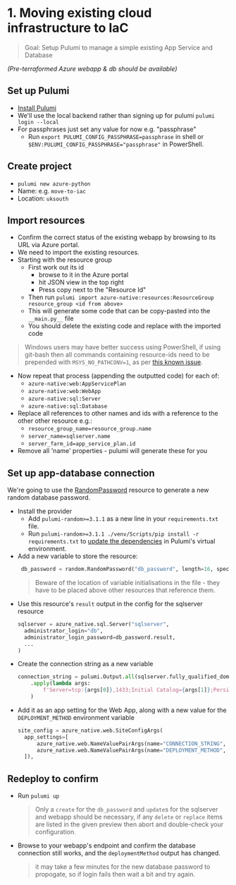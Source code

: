 # 1. Moving existing cloud infrastructure to IaC

> Goal: Setup Pulumi to manage a simple existing App Service and Database

_(Pre-terraformed Azure webapp & db should be available)_

## Set up Pulumi

* [Install Pulumi](https://www.pulumi.com/docs/get-started/install/) 
* We'll use the local backend rather than signing up for pulumi `pulumi login --local`
* For passphrases just set any value for now e.g. "passphrase"
  * Run `export PULUMI_CONFIG_PASSPHRASE=passphrase` in shell or `$ENV:PULUMI_CONFIG_PASSPHRASE="passphrase"` in PowerShell.

## Create project

* `pulumi new azure-python`
* Name: e.g. `move-to-iac`
* Location: `uksouth`


## Import resources

* Confirm the correct status of the existing webapp by browsing to its URL via Azure portal.
* We need to import the existing resources.
* Starting with the resource group
  * First work out its id
      * browse to it in the Azure portal 
      * hit JSON view in the top right
      * Press copy next to the "Resource Id"
  * Then run `pulumi import azure-native:resources:ResourceGroup resource_group <id from above>`
  * This will generate some code that can be copy-pasted into the `__main.py__` file
  * You should delete the existing code and replace with the imported code
> Windows users may have better success using PowerShell, if using git-bash then all commands containing resource-ids need to be prepended with `MSYS_NO_PATHCONV=1`, as per [this known issue](https://stackoverflow.com/questions/54258996/git-bash-string-parameter-with-at-start-is-being-expanded-to-a-file-path).

* Now repeat that process (appending the outputted code) for each of:
  * `azure-native:web:AppServicePlan`
  * `azure-native:web:WebApp`
  * `azure-native:sql:Server`
  * `azure-native:sql:Database`
* Replace all references to other names and ids with a reference to the other other resource e.g.:
  * `resource_group_name=resource_group.name`
  * `server_name=sqlserver.name`
  * `server_farm_id=app_service_plan.id`
* Remove all 'name' properties - pulumi will generate these for you

## Set up app-database connection
We're going to use the [RandomPassword](https://www.pulumi.com/docs/reference/pkg/random/randompassword/) resource to generate a new random database password.
* Install the provider
  * Add `pulumi-random>=3.1.1` as a new line in your `requirements.txt` file.
  * Run `pulumi-random>=3.1.1 ./venv/Scripts/pip install -r requirements.txt` to [update the dependencies](https://www.pulumi.com/docs/intro/languages/python/#packages) in Pulumi's virtual environment.
* Add a new variable to store the resource:
   ```python
    db_password = random.RandomPassword("db_password", length=16, special=True)
  ```
  > Beware of the location of variable initialisations in the file - they have to be placed above other resources that reference them.
* Use this resource's `result` output in the config for the sqlserver resource
  ```python
  sqlserver = azure_native.sql.Server("sqlserver",
    administrator_login="db",
    administrator_login_password=db_password.result,
    ...
  )
  ```
* Create the connection string as a new variable
  ```python
  connection_string = pulumi.Output.all(sqlserver.fully_qualified_domain_name, db.name, sqlserver.administrator_login, db_password.result) \
      .apply(lambda args: 
          f'Server=tcp:{args[0]},1433;Initial Catalog={args[1]};Persist Security Info=False;User ID={args[2]};Password={args[3]};MultipleActiveResultSets=False;Encrypt=True;TrustServerCertificate=False;Connection Timeout=30;'
      )
  ```
* Add it as an app setting for the Web App, along with a new value for the `DEPLOYMENT_METHOD` environment variable
  ```python
  site_config = azure_native.web.SiteConfigArgs(
    app_settings=[
        azure_native.web.NameValuePairArgs(name="CONNECTION_STRING", value=connection_string),
        azure_native.web.NameValuePairArgs(name="DEPLOYMENT_METHOD", value="pulumi")
    ]),

  ```

## Redeploy to confirm
* Run `pulumi up`
  > Only a `create` for the `db_password` and `update`s for the sqlserver and webapp should be necessary, if any `delete` or `replace` items are listed in the given preview then abort and double-check your configuration.
* Browse to your webapp's endpoint and confirm the database connection still works, and the `deploymentMethod` output has changed.
  > it may take a few minutes for the new database password to propogate, so if login fails then wait a bit and try again.